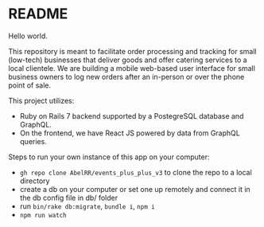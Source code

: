 # README

Hello world.

This repository is meant to facilitate order processing and tracking for small (low-tech) businesses that deliver goods and offer catering services to a local clientele. We are building a mobile web-based user interface for small business owners to log new orders after an in-person or over the phone point of sale.

This project utilizes:
- Ruby on Rails 7 backend supported by a PostegreSQL database and GraphQL. 
- On the frontend, we have React JS powered by data from GraphQL queries.

Steps to run your own instance of this app on your computer:
- `gh repo clone AbelRR/events_plus_plus_v3` to clone the repo to a local directory
- create a db on your computer or set one up remotely and connect it in the db config file in db/ folder
- run `bin/rake db:migrate`, `bundle i`, `npm i`
- `npm run watch`